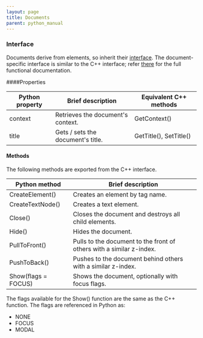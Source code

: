 ```yaml
---
layout: page
title: Documents
parent: python_manual
---
```


### Interface

Documents derive from elements, so inherit their [interface](elements.html#interface). The document-specific interface is similar to the C++ interface; refer [there](../cpp_manual/documents.md) for the full functional documentation.

####Properties

Python property | Brief description | Equivalent C++ methods
--------------- | ----------------- | ----------------------
context | Retrieves the document's context. | GetContext()
title | Gets / sets the document's title. | GetTitle(), SetTitle()

#### Methods

The following methods are exported from the C++ interface.

Python method | Brief description
------------- | -----------------
CreateElement() | Creates an element by tag name.
CreateTextNode() | Creates a text element.
Close() | Closes the document and destroys all child elements.
Hide() | Hides the document.
PullToFront() | Pulls to the document to the front of others with a similar z-index.
PushToBack() | Pushes to the document behind others with a similar z-index.
Show(flags = FOCUS) | Shows the document, optionally with focus flags.

The flags available for the Show() function are the same as the C++ function. The flags are referenced in Python as:

* NONE
* FOCUS
* MODAL 